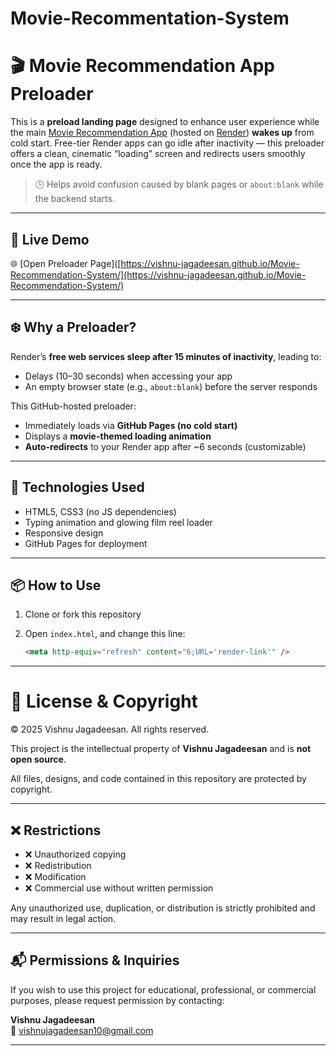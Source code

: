 # Movie-Recommentation-System
# 🎬 Movie Recommendation App Preloader

This is a **preload landing page** designed to enhance user experience while the main [Movie Recommendation App](https://movie-recommendation-system-using-eikc.onrender.com/) (hosted on [Render](https://render.com)) **wakes up** from cold start. Free-tier Render apps can go idle after inactivity — this preloader offers a clean, cinematic “loading” screen and redirects users smoothly once the app is ready.

> 🕒 Helps avoid confusion caused by blank pages or `about:blank` while the backend starts.

---

## 🔗 Live Demo

🌐 [Open Preloader Page]([https://vishnu-jagadeesan.github.io/Movie-Recommendation-System/](https://vishnu-jagadeesan.github.io/Movie-Recommendation-System/)

---

## ❄️ Why a Preloader?

Render’s **free web services sleep after 15 minutes of inactivity**, leading to:

- Delays (10–30 seconds) when accessing your app
- An empty browser state (e.g., `about:blank`) before the server responds

This GitHub-hosted preloader:
- Immediately loads via **GitHub Pages (no cold start)**
- Displays a **movie-themed loading animation**
- **Auto-redirects** to your Render app after ~6 seconds (customizable)

---

## 🚀 Technologies Used

- HTML5, CSS3 (no JS dependencies)
- Typing animation and glowing film reel loader
- Responsive design
- GitHub Pages for deployment

---

## 📦 How to Use

1. Clone or fork this repository
2. Open `index.html`, and change this line:

   ```html
   <meta http-equiv="refresh" content="6;URL='render-link'" />
---
# 📄 License & Copyright

© 2025 Vishnu Jagadeesan. All rights reserved.

This project is the intellectual property of **Vishnu Jagadeesan** and is **not open source**.

All files, designs, and code contained in this repository are protected by copyright.

---

## ❌ Restrictions

- ❌ Unauthorized copying
- ❌ Redistribution
- ❌ Modification
- ❌ Commercial use without written permission

Any unauthorized use, duplication, or distribution is strictly prohibited and may result in legal action.

---

## 📬 Permissions & Inquiries

If you wish to use this project for educational, professional, or commercial purposes, please request permission by contacting:

**Vishnu Jagadeesan**  
📧 vishnujagadeesan10@gmail.com  


---
